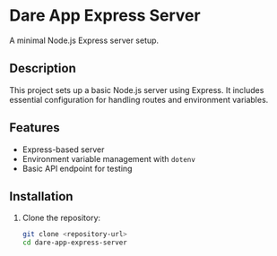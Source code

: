 # Dare App Express Server

A minimal Node.js Express server setup.

## Description

This project sets up a basic Node.js server using Express. It includes essential configuration for handling routes and environment variables.

## Features

- Express-based server
- Environment variable management with `dotenv`
- Basic API endpoint for testing

## Installation

1. Clone the repository:

   ```bash
   git clone <repository-url>
   cd dare-app-express-server
